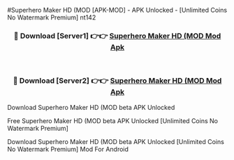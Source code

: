 #Superhero Maker HD (MOD [APK-MOD] - APK Unlocked - [Unlimited Coins No Watermark Premium] nt142



<div align="center">

<h3>🔴 Download [Server1] 👉👉 <a href="https://momento.my/?title=Superhero_Maker_HD_(MOD">Superhero Maker HD (MOD Mod Apk</a></h3><br>

<h3>🔴 Download [Server2] 👉👉 <a href="https://momento.my/?title=Superhero_Maker_HD_(MOD">Superhero Maker HD (MOD Mod Apk</a></h3>
</div>



Download Superhero Maker HD (MOD beta APK Unlocked

Free Superhero Maker HD (MOD beta APK Unlocked [Unlimited Coins No Watermark Premium]

Download Superhero Maker HD (MOD beta APK Unlocked [Unlimited Coins No Watermark Premium] Mod For Android
